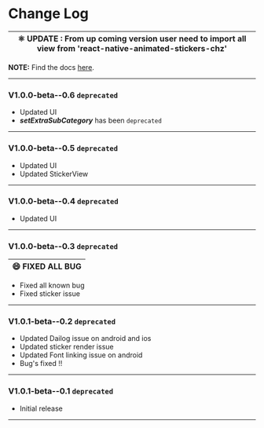 # Change Log



|⚛ **UPDATE** : From up coming  version user need to import all view from 'react-native-animated-stickers-chz'|
| --- |



**NOTE:**
Find the docs [here](/README.md).

</div>

------
### V1.0.0-beta--0.6  `deprecated`
- Updated UI
- ***setExtraSubCategory*** has been `deprecated`

----------------------------------------------------------------
### V1.0.0-beta--0.5  `deprecated`

- Updated UI
- Updated StickerView


----------------------------------------------------------------
### V1.0.0-beta--0.4  `deprecated`

- Updated UI


----------------------------------------------------------------
### V1.0.0-beta--0.3  `deprecated`

| 😄 **FIXED ALL BUG** |
| --- |

- Fixed all known bug
- Fixed sticker issue

----------------------------------------------------------------
### V1.0.1-beta--0.2  `deprecated`


- Updated Dailog issue on android and ios
- Updated sticker render issue
- Updated Font linking issue on android 
- Bug's fixed !!

----------------------------------------------------------------

### V1.0.1-beta--0.1  `deprecated`


- Initial release

----------------------------------------------------------------

